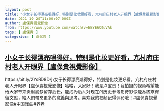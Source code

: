 ```yaml
---
layout: post
title: "小女子长得漂亮唱得好，特别是化妆更好看，亢村府庄村老人开眼界【盧保貴視覺影像】"
date: 2021-10-28T11:00:07.000Z
author: 盧保貴視覺影像
from: https://www.youtube.com/watch?v=EBYE6QDuVAk
tags: [ 盧保貴 ]
categories: [ 盧保貴 ]
---
```

<!--1635418807000-->
[小女子长得漂亮唱得好，特别是化妆更好看，亢村府庄村老人开眼界【盧保貴視覺影像】](https://www.youtube.com/watch?v=EBYE6QDuVAk)
------

<div>
https://bit.ly/2YsRD8D小女子长得漂亮唱得好，特别是化妆更好看，亢村府庄村老人开眼界【盧保貴視覺影像】哈喽，大家好！我是卢宝贵！我拍摄的视频希望能给大家带来贡献能够留存后世，能成为后人对现在的历史参考期待影像能為將來保留文獻，給人們帶來更多的意義與思考。喜欢我的视频记得评论哦！#盧保貴視覺影像#中国戏曲#养老
</div>
